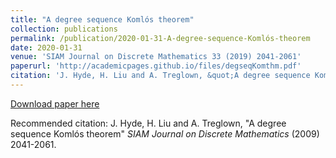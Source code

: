 ```yaml
---
title: "A degree sequence Komlós theorem"
collection: publications
permalink: /publication/2020-01-31-A-degree-sequence-Komlós-theorem
date: 2020-01-31
venue: 'SIAM Journal on Discrete Mathematics 33 (2019) 2041-2061'
paperurl: 'http://academicpages.github.io/files/degseqKomthm.pdf'
citation: 'J. Hyde, H. Liu and A. Treglown, &quot;A degree sequence Komlós theorem&quot; <i>SIAM Journal on Discrete Mathematics</i> (2009) 2041-2061.'
---
```



[Download paper here](http://academicpages.github.io/files/degseqKomthm.pdf)

Recommended citation: J. Hyde, H. Liu and A. Treglown, &quot;A degree sequence Komlós theorem&quot; <i>SIAM Journal on Discrete Mathematics</i> (2009) 2041-2061.

